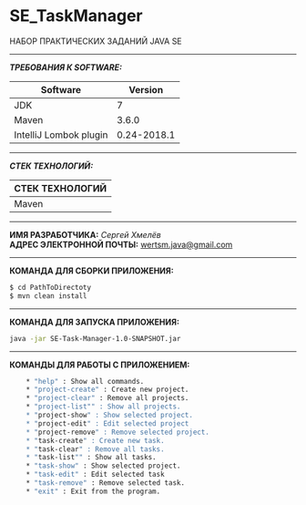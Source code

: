 # SE_TaskManager
НАБОР ПРАКТИЧЕСКИХ ЗАДАНИЙ JAVA SE
***

**_ТРЕБОВАНИЯ К SOFTWARE:_**

| Software | Version |
| ------ | ------ |
| JDK | 7|
| Maven | 3.6.0 |
| IntelliJ Lombok plugin | 0.24-2018.1 |

***

**_СТЕК ТЕХНОЛОГИЙ:_**

| СТЕК ТЕХНОЛОГИЙ |
| ------ |
| Maven |

***
**ИМЯ РАЗРАБОТЧИКА:** _Сергей Хмелёв_<br/>
**АДРЕС ЭЛЕКТРОННОЙ ПОЧТЫ:** wertsm.java@gmail.com

***
**КОМАНДА ДЛЯ СБОРКИ ПРИЛОЖЕНИЯ:** 
```sh
$ cd PathToDirectoty
$ mvn clean install
```

***
**КОМАНДА ДЛЯ ЗАПУСКА ПРИЛОЖЕНИЯ:**
```sh
java -jar SE-Task-Manager-1.0-SNAPSHOT.jar
```

***
**КОМАНДЫ ДЛЯ РАБОТЫ С ПРИЛОЖЕНИЕМ:**
```sh
    * "help" : Show all commands.
    * "project-create" : Create new project.
    * "project-clear" : Remove all projects.
    * "project-list"" : Show all projects.
    * "project-show" : Show selected project.
    * "project-edit" : Edit selected project
    * "project-remove" : Remove selected project.
    * "task-create" : Create new task.
    * "task-clear" : Remove all tasks.
    * "task-list"" : Show all tasks.
    * "task-show" : Show selected project.
    * "task-edit" : Edit selected task
    * "task-remove" : Remove selected task.
    * "exit" : Exit from the program.
```